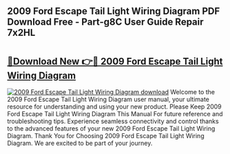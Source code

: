 ## 2009 Ford Escape Tail Light Wiring Diagram PDF Download Free - Part-g8C User Guide Repair 7x2HL

# <h2><a href="http://dfnv4op.blite.top/?on=2009+Ford+Escape+Tail+Light+Wiring+Diagram">🔗Download New 👉🔴 2009 Ford Escape Tail Light Wiring Diagram</a></h2>

[![2009 Ford Escape Tail Light Wiring Diagram download](https://i.imgur.com/lujVjoI.png)](http://dfnv4op.blite.top/?on=2009+Ford+Escape+Tail+Light+Wiring+Diagram)
Welcome to the 2009 Ford Escape Tail Light Wiring Diagram user manual, your ultimate resource for understanding and using your new product. Please Keep 2009 Ford Escape Tail Light Wiring Diagram This Manual For future reference and troubleshooting tips. Experience seamless connectivity and control thanks to the advanced features of your new 2009 Ford Escape Tail Light Wiring Diagram. Thank You for Choosing 2009 Ford Escape Tail Light Wiring Diagram. We are excited to be part of your journey.
